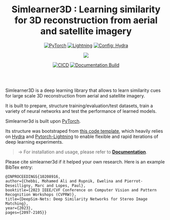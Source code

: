 <div align="center">

# Simlearner3D : Learning similarity for 3D reconstruction from aerial and satellite imagery


<a href="https://pytorch.org/get-started/locally/"><img alt="PyTorch" src="https://img.shields.io/badge/PyTorch-ee4c2c?logo=pytorch&logoColor=white"></a>
<a href="https://pytorchlightning.ai/"><img alt="Lightning" src="https://img.shields.io/badge/-Lightning-792ee5?logo=pytorchlightning&logoColor=white"></a>
<a href="https://hydra.cc/"><img alt="Config: Hydra" src="https://img.shields.io/badge/Config-Hydra-89b8cd"></a>

[![](https://shields.io/badge/-Lightning--Hydra--Template-017F2F?style=flat&logo=github&labelColor=303030)](https://github.com/ashleve/lightning-hydra-template)

[![CICD](https://github.com/IGNF/myria3d/actions/workflows/cicd.yaml/badge.svg)](https://github.com/IGNF/myria3d/actions/workflows/cicd.yaml)
[![Documentation Build](https://github.com/IGNF/myria3d/actions/workflows/gh-pages.yml/badge.svg)](https://github.com/IGNF/myria3d/actions/workflows/gh-pages.yml)
</div>
<br><br>


Simlearner3D is a deep learning library that allows to learn similarity cues for large scale 3D reconstruction from aerial and satellite imagery. 

It is built to prepare, structure training/evaluation/test datasets, train a variety of neural networks and test the performance of learned models.

Simlearner3d is built upon [PyTorch](https://pytorch.org/).

Its structure was bootstraped from [this code template](https://github.com/ashleve/lightning-hydra-template),
which heavily relies on [Hydra](https://hydra.cc/) and [Pytorch-Lightning](https://github.com/PyTorchLightning/pytorch-lightning) to enable flexible and rapid iterations of deep learning experiments.


> &rarr; For installation and usage, please refer to [**Documentation**](https://dalichebbi.github.io/simlearner3d/).


Please cite simlearner3d if it helped your own research. Here is an example BibTex entry:
```
@INPROCEEDINGS{10208916,
author={Chebbi, Mohamed Ali and Rupnik, Ewelina and Pierrot-Deseilligny, Marc and Lopes, Paul},
booktitle={2023 IEEE/CVF Conference on Computer Vision and Pattern Recognition Workshops (CVPRW)}, 
title={DeepSim-Nets: Deep Similarity Networks for Stereo Image Matching}, 
year={2023},
pages={2097-2105}}
```